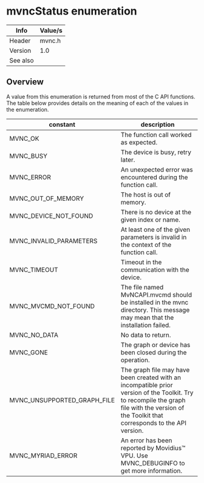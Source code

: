 # mvncStatus enumeration

Info         | Value/s
------------ | -------------
Header       |mvnc.h
Version      |1.0
See also     | 

## Overview
A value from this enumeration is returned from most of the C API functions.  The table below provides details on the meaning of each of the values in the enumeration.

constant | description
-------- | -----------
MVNC_OK | The function call worked as expected.
MVNC_BUSY | The device is busy, retry later.
MVNC_ERROR | An unexpected error was encountered during the function call.
MVNC_OUT_OF_MEMORY | The host is out of memory.
MVNC_DEVICE_NOT_FOUND | There is no device at the given index or name.
MVNC_INVALID_PARAMETERS | At least one of the given parameters is invalid in the context of the function call.
MVNC_TIMEOUT | Timeout in the communication with the device.
MVNC_MVCMD_NOT_FOUND | The file named MvNCAPI.mvcmd should be installed in the mvnc directory. This message may mean that the installation failed.
MVNC_NO_DATA | No data to return.
MVNC_GONE | The graph or device has been closed during the operation.
MVNC_UNSUPPORTED_GRAPH_FILE | The graph file may have been created with an incompatible prior version of the Toolkit. Try to recompile the graph file with the version of the Toolkit that corresponds to the API version.
MVNC_MYRIAD_ERROR | An error has been reported by Movidius™ VPU. Use MVNC_DEBUGINFO to get more information.
